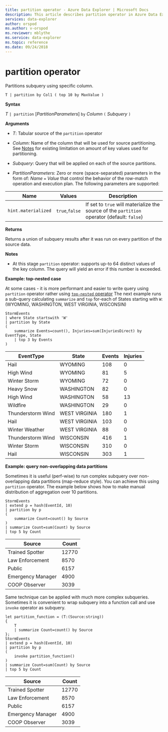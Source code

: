 ```yaml
---
title: partition operator - Azure Data Explorer | Microsoft Docs
description: This article describes partition operator in Azure Data Explorer.
services: data-explorer
author: orspod
ms.author: v-orspod
ms.reviewer: mblythe
ms.service: data-explorer
ms.topic: reference
ms.date: 09/24/2018
---
```

# partition operator

Partitions subquery using specific column. 

```kusto
T | partition by Col1 ( top 10 by MaxValue )
```

**Syntax**

*T* `| partition` [*PartitionParameters*] `by` *Column* `(` *Subquery* `)`

**Arguments**

* *T*: Tabular source of the `partition` operator

* *Column:* Name of the column that will be used for source partitioning. See [Notes](#Notes) for existing limitation on amount of key values used for partitioning.

* *Subquery*: Query that will be applied on each of the source partitions. 

* *PartitionParameters*: Zero or more (space-separated) parameters in the form of: 
  *Name* `=` *Value* that control the behavior
  of the row-match operation and execution plan. The following parameters are supported: 

|Name|Values|Description|
|-------------------|---------------|----------|
|`hint.materialized`|`true`,`false`|If set to `true` will materialize the source of the `partition` operator (default: `false`)|

**Returns**

Returns a union of subquery results after it was run on every partition of the source data.

**Notes**

* At this stage `partition` operator: supports up-to 64 distinct values of the key column. The query will yield an error if this number is exceeded.

**Example: top-nested case**

At some cases - it is more performant and easier to write query using `partition` operator rather using [`top-nested` operator](./top-nestedoperator.md)
The next example runs a sub-query calculating `summarize` and `top` for-each of States starting with `W`: (WYOMING, WASHINGTON, WEST VIRGINIA, WISCONSIN)

```kusto
StormEvents
| where State startswith 'W'
| partition by State 
(
    summarize Events=count(), Injuries=sum(InjuriesDirect) by EventType, State
    | top 3 by Events 
) 

```
|EventType|State|Events|Injuries|
|---|---|---|---|
|Hail|WYOMING|108|0|
|High Wind|WYOMING|81|5|
|Winter Storm|WYOMING|72|0|
|Heavy Snow|WASHINGTON|82|0|
|High Wind|WASHINGTON|58|13|
|Wildfire|WASHINGTON|29|0|
|Thunderstorm Wind|WEST VIRGINIA|180|1|
|Hail|WEST VIRGINIA|103|0|
|Winter Weather|WEST VIRGINIA|88|0|
|Thunderstorm Wind|WISCONSIN|416|1|
|Winter Storm|WISCONSIN|310|0|
|Hail|WISCONSIN|303|1|

**Example: query non-overlapping data partitions**

Sometimes it is useful (perf-wise) to run complex subquery over non-overlapping data partitions (map-reduce style). You can achieve this using `partition` operator. The example below shows how to make manual distribution of aggregation over 10 partitions.

```kusto
StormEvents
| extend p = hash(EventId, 10)
| partition by p
( 
    summarize Count=count() by Source 
)
| summarize Count=sum(Count) by Source
| top 5 by Count
```

|Source|Count|
|---|---|
|Trained Spotter|12770|
|Law Enforcement|8570|
|Public|6157|
|Emergency Manager|4900|
|COOP Observer|3039|


Same technique can be applied with much more complex subqueries. Sometimes it is convenient to wrap subquery into a function call and use `invoke` operator as subquery.

```kusto
let partition_function = (T:(Source:string)) 
{
    T
    | summarize Count=count() by Source
};
StormEvents
| extend p = hash(EventId, 10)
| partition by p
( 
    invoke partition_function() 
)
| summarize Count=sum(Count) by Source
| top 5 by Count
```

|Source|Count|
|---|---|
|Trained Spotter|12770|
|Law Enforcement|8570|
|Public|6157|
|Emergency Manager|4900|
|COOP Observer|3039|